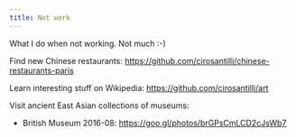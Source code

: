 ```yaml
---
title: Not work
---
```


What I do when not working. Not much :-)

Find new Chinese restaurants: <https://github.com/cirosantilli/chinese-restaurants-paris>

Learn interesting stuff on Wikipedia: <https://github.com/cirosantilli/art>

Visit ancient East Asian collections of museums:

- British Museum 2016-08: <https://goo.gl/photos/brGPsCmLCD2cJsWb7>
